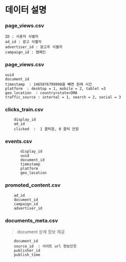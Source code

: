 # 데이터 설명

### page_views.csv
    ID : 사용자 식별자
    ad_id : 광고 식별자
    advertiser_id : 광고주 식별자
    campaign_id : 캠페인

### page_views.csv
    uuid
    document_id
    timestamp  : 1465876799998을 빼면 원래 시간
    platform  : desktop = 1, mobile = 2, tablet =3
    geo_location  : country>state>DMA
    traffic_source : internal = 1, search = 2, social = 3

### clicks_train.csv
        display_id
        ad_id
        clicked  :  1 클릭함, 0 클릭 안함
        
### events.csv
           display_id
           uuid
           document_id
           timestamp
           platform
           geo_location
         
### promoted_content.csv
        ad_id
        document_id
        campaign_id
        advertiser_id
        
### documents_meta.csv
> document 상세 정보 제공 <br>

        document_id
        source_id  : 사이트 url 정보인듯
        publisher_id
        publish_time